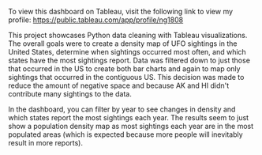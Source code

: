 To view this dashboard on Tableau, visit the following link to view my profile: https://public.tableau.com/app/profile/ng1808

This project showcases Python data cleaning with Tableau visualizations. The overall goals were to create a density map of UFO sightings in the United States, determine when sightings occurred most often, and which states have the most sightings report. Data was filtered down to just those that occurred in the US to create both bar charts and again to map only sightings that occurred in the contiguous US. This decision was made to reduce the amount of negative space and because AK and HI didn't contribute many sightings to the data. 

In the dashboard, you can filter by year to see changes in density and which states report the most sightings each year. The results seem to just show a population density map as most sightings each year are in the most populated areas (which is expected because more people will inevitably result in more reports). 
